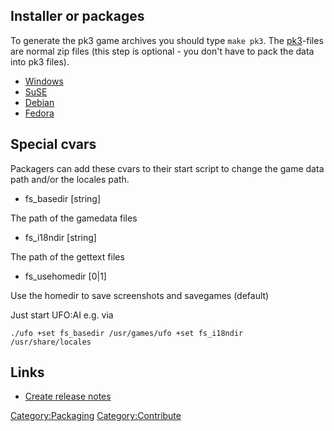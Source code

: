 ## Installer or packages

To generate the pk3 game archives you should type `make pk3`. The
[pk3](pk3 "wikilink")-files are normal zip files (this step is
optional - you don't have to pack the data into pk3 files).

- [Windows](Packaging/Windows "wikilink")
- [SuSE](Packaging/SuSE "wikilink")
- [Debian](Packaging/Debian "wikilink")
- [Fedora](Packaging/Fedora "wikilink")

## Special cvars

Packagers can add these cvars to their start script to change the game
data path and/or the locales path.

- fs_basedir \[string\]


The path of the gamedata files

- fs_i18ndir \[string\]


The path of the gettext files

- fs_usehomedir \[0\|1\]


Use the homedir to save screenshots and savegames (default)

Just start UFO:AI e.g. via

    ./ufo +set fs_basedir /usr/games/ufo +set fs_i18ndir /usr/share/locales

## Links

- [Create release notes](Coding/Create_Release "wikilink")

[Category:Packaging](Category:Packaging "wikilink")
[Category:Contribute](Category:Contribute "wikilink")